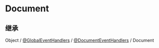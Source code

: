 # Document

## 继承

Object / [@GlobalEventHandlers](GlobalEventHandlers.md) / [@DocumentEventHandlers](DocumentEventHandlers.md) / Document